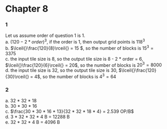 # Chapter 8

### 1
Let us assume order of question 1 is 1.  
a. $(120 - 2 * order)^3$, if the order is 1, then output grid points is $118^3$  
b. $\lceil{}\frac{120}{8}\rceil{} = 15 $, so the number of blocks is $15^3 = 3375$  
c. the input tile size is 8, so the output tile size is 8 - 2 * order = 6, $\lceil{}\frac{120}{6}\rceil{} = 20$, so the number of blocks is $20^3 = 8000$  
d.  the input tile size is 32, so the output tile size is 30, $\lceil{}\frac{120}{30}\rceil{} = 4$, so the number of blocks is $4^3 = 64$  


### 2 
a. 32 * 32 * 18  
b. 30 * 30 * 16  
c. $\frac{30 * 30 * 16 * 13}{32 * 32 * 18 * 4} = 2.539 OP/B$  
d. 3 * 32 * 32 * 4 B = 12288 B  
e. 32 * 32 * 4 B = 4096 B  
